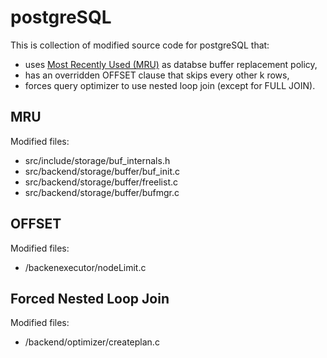 # postgreSQL
This is collection of modified source code for postgreSQL that:
* uses [Most Recently Used (MRU)](https://en.wikipedia.org/wiki/Cache_replacement_policies#Most_Recently_Used_.28MRU.29) as databse buffer replacement policy,
* has an overridden OFFSET clause that skips every other k rows, 
* forces query optimizer to use nested loop join (except for FULL JOIN).

## MRU
Modified files:
* src/include/storage/buf_internals.h
* src/backend/storage/buffer/buf_init.c
* src/backend/storage/buffer/freelist.c
* src/backend/storage/buffer/bufmgr.c

## OFFSET
Modified files:
* /backenexecutor/nodeLimit.c

## Forced Nested Loop Join
Modified files:
* /backend/optimizer/createplan.c
